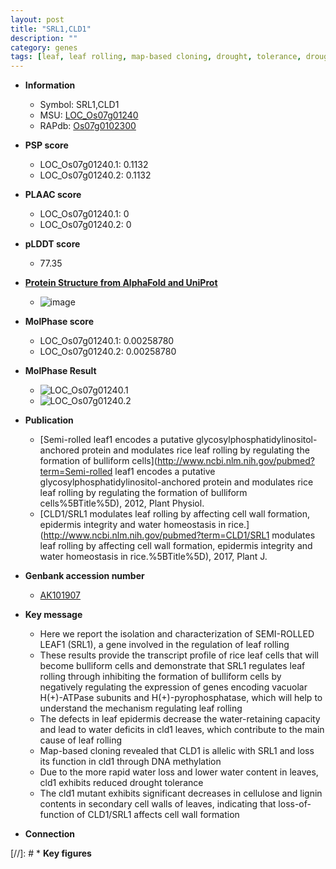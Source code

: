 ```yaml
---
layout: post
title: "SRL1,CLD1"
description: ""
category: genes
tags: [leaf, leaf rolling, map-based cloning, drought, tolerance, drought tolerance, cellulose, cell wall, lignin, water loss, epidermis]
---
```


* **Information**  
    + Symbol: SRL1,CLD1  
    + MSU: [LOC_Os07g01240](http://rice.plantbiology.msu.edu/cgi-bin/ORF_infopage.cgi?orf=LOC_Os07g01240)  
    + RAPdb: [Os07g0102300](http://rapdb.dna.affrc.go.jp/viewer/gbrowse_details/irgsp1?name=Os07g0102300)  

* **PSP score**  
    + LOC_Os07g01240.1: 0.1132 
    + LOC_Os07g01240.2: 0.1132 

* **PLAAC score**  
    + LOC_Os07g01240.1: 0 
    + LOC_Os07g01240.2: 0 

* **pLDDT score**
    + 77.35

* **[Protein Structure from AlphaFold and UniProt](https://www.uniprot.org/uniprotkb/Q0D977/entry#structure)**
    + ![image](https://ricepsp.github.io/images/Q0/AF-Q0D977-F1.png)

* **MolPhase score**
    + LOC_Os07g01240.1: 0.00258780
    + LOC_Os07g01240.2: 0.00258780

* **MolPhase Result**
    + ![LOC_Os07g01240.1](https://304243504.github.io/Pictures/LOC_Os07g/LOC_Os07g01240.1.png)
    + ![LOC_Os07g01240.2](https://304243504.github.io/Pictures/LOC_Os07g/LOC_Os07g01240.2.png)

* **Publication**  
    + [Semi-rolled leaf1 encodes a putative glycosylphosphatidylinositol-anchored protein and modulates rice leaf rolling by regulating the formation of bulliform cells](http://www.ncbi.nlm.nih.gov/pubmed?term=Semi-rolled leaf1 encodes a putative glycosylphosphatidylinositol-anchored protein and modulates rice leaf rolling by regulating the formation of bulliform cells%5BTitle%5D), 2012, Plant Physiol.
    + [CLD1/SRL1 modulates leaf rolling by affecting cell wall formation, epidermis integrity and water homeostasis in rice.](http://www.ncbi.nlm.nih.gov/pubmed?term=CLD1/SRL1 modulates leaf rolling by affecting cell wall formation, epidermis integrity and water homeostasis in rice.%5BTitle%5D), 2017, Plant J.

* **Genbank accession number**  
    + [AK101907](http://www.ncbi.nlm.nih.gov/nuccore/AK101907)

* **Key message**  
    + Here we report the isolation and characterization of SEMI-ROLLED LEAF1 (SRL1), a gene involved in the regulation of leaf rolling
    + These results provide the transcript profile of rice leaf cells that will become bulliform cells and demonstrate that SRL1 regulates leaf rolling through inhibiting the formation of bulliform cells by negatively regulating the expression of genes encoding vacuolar H(+)-ATPase subunits and H(+)-pyrophosphatase, which will help to understand the mechanism regulating leaf rolling
    + The defects in leaf epidermis decrease the water-retaining capacity and lead to water deficits in cld1 leaves, which contribute to the main cause of leaf rolling
    + Map-based cloning revealed that CLD1 is allelic with SRL1 and loss its function in cld1 through DNA methylation
    + Due to the more rapid water loss and lower water content in leaves, cld1 exhibits reduced drought tolerance
    + The cld1 mutant exhibits significant decreases in cellulose and lignin contents in secondary cell walls of leaves, indicating that loss-of-function of CLD1/SRL1 affects cell wall formation

* **Connection**  

[//]: # * **Key figures**  


